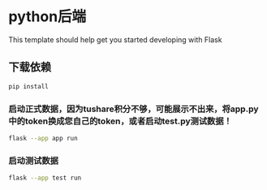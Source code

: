 # python后端

This template should help get you started developing with Flask


## 下载依赖

```sh
pip install
```

### 启动正式数据，因为tushare积分不够，可能展示不出来，将app.py中的token换成您自己的token，或者启动test.py测试数据！

```sh
flask --app app run
```

### 启动测试数据

```sh
flask --app test run
```
